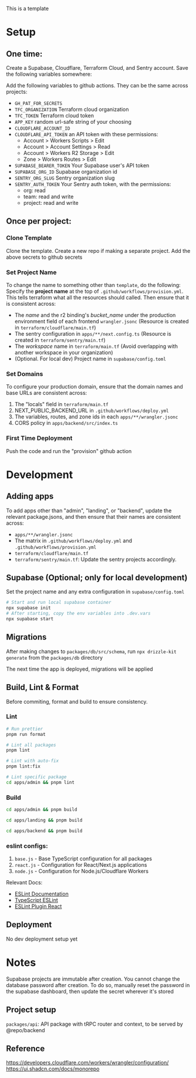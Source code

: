 This is a template

# Setup

## One time:

Create a Supabase, Cloudflare, Terraform Cloud, and Sentry account. Save the following variables somewhere:

Add the following variables to github actions. They can be the same across projects:

- `GH_PAT_FOR_SECRETS`
- `TFC_ORGANIZATION` Terraform cloud organization
- `TFC_TOKEN` Terraform cloud token
- `APP_KEY` random url-safe string of your choosing
- `CLOUDFLARE_ACCOUNT_ID`
- `CLOUDFLARE_API_TOKEN` an API token with these permissions:
  - Account > Workers Scripts > Edit
  - Account > Account Settings > Read
  - Account > Workers R2 Storage > Edit
  - Zone > Workers Routes > Edit
- `SUPABASE_BEARER_TOKEN` Your Supabase user's API token
- `SUPABASE_ORG_ID` Supabase organization id
- `SENTRY_ORG_SLUG` Sentry organization slug
- `SENTRY_AUTH_TOKEN` Your Sentry auth token, with the permissions:
  - org: read
  - team: read and write
  - project: read and write

## Once per project:

### Clone Template

Clone the template. Create a new repo if making a separate project. Add the above secrets to github secrets

### Set Project Name

To change the name to something other than `template`, do the following:
Specify the **project name** at the top of `.github/workflows/provision.yml`. This tells terraform what all the resources should called. Then ensure that it is consistent across:
- The *name* and the r2 binding's *bucket_name* under the production environment field of each frontend `wrangler.jsonc` (Resource is created in `terraform/cloudflare/main.tf`)
- The sentry configuration in `apps/**/next.config.ts` (Resource is created in `terraform/sentry/main.tf`)
- The _workspace_ name in `terraform/main.tf` (Avoid overlapping with another workspace in your organization)
- (Optional. For local dev) Project name in `supabase/config.toml`

### Set Domains

To configure your production domain, ensure that the domain names and base URLs are consistent across:

1. The "locals" field in `terraform/main.tf`
2. NEXT_PUBLIC_BACKEND_URL in `.github/workflows/deploy.yml`
3. The variables, routes, and zone ids in each `apps/**/wrangler.jsonc`
4. CORS policy in `apps/backend/src/index.ts`

### First Time Deployment

Push the code and run the "provision" github action

# Development

## Adding apps

To add apps other than "admin", "landing", or "backend", update the relevant package.jsons, and then ensure that their names are consistent across:

- `apps/**/wrangler.jsonc`
- The matrix in `.github/workflows/deploy.yml` and `.github/workflows/provision.yml`
- `terraform/cloudflare/main.tf`
- `terraform/sentry/main.tf`: Update the sentry projects accordingly.

## Supabase (Optional; only for local development)

Set the project name and any extra configuration in `supabase/config.toml`

```bash
# Start and run local supabase container
npx supabase init
# After starting, copy the env variables into .dev.vars
npx supabase start
```

## Migrations

After making changes to `packages/db/src/schema`, run `npx drizzle-kit generate` from the `packages/db` directory

The next time the app is deployed, migrations will be applied

## Build, Lint & Format

Before commiting, format and build to ensure consistency.

### Lint

```bash
# Run prettier
pnpm run format
```

```bash
# Lint all packages
pnpm lint

# Lint with auto-fix
pnpm lint:fix

# Lint specific package
cd apps/admin && pnpm lint
```

### Build

```bash
cd apps/admin && pnpm build

cd apps/landing && pnpm build

cd apps/backend && pnpm build
```

### eslint configs:

1. `base.js` - Base TypeScript configuration for all packages
2. `react.js` - Configuration for React/Next.js applications
3. `node.js` - Configuration for Node.js/Cloudflare Workers

Relevant Docs:

- [ESLint Documentation](https://eslint.org/)
- [TypeScript ESLint](https://typescript-eslint.io/)
- [ESLint Plugin React](https://github.com/jsx-eslint/eslint-plugin-react)

## Deployment

No dev deployment setup yet

# Notes

Supabase projects are immutable after creation. You cannot change the database password after creation. To do so, manually reset the password in the supabase dashboard, then update the secret wherever it's stored

## Project setup

`packages/api`: API package with tRPC router and context, to be served by @repo/backend

## Reference
https://developers.cloudflare.com/workers/wrangler/configuration/
https://ui.shadcn.com/docs/monorepo